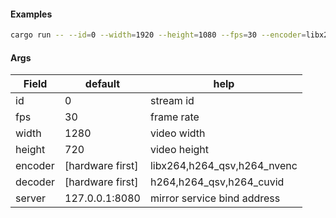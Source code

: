#### Examples

```sh
cargo run -- --id=0 --width=1920 --height=1080 --fps=30 --encoder=libx264 --decoder=h264 --server=127.0.0.1:8080
```

#### Args

| Field   | default          | help                        |
| ------- | ---------------- | --------------------------- |
| id      | 0                | stream id                   |
| fps     | 30               | frame rate                  |
| width   | 1280             | video width                 |
| height  | 720              | video height                |
| encoder | [hardware first] | libx264,h264_qsv,h264_nvenc |
| decoder | [hardware first] | h264,h264_qsv,h264_cuvid    |
| server  | 127.0.0.1:8080   | mirror service bind address |
